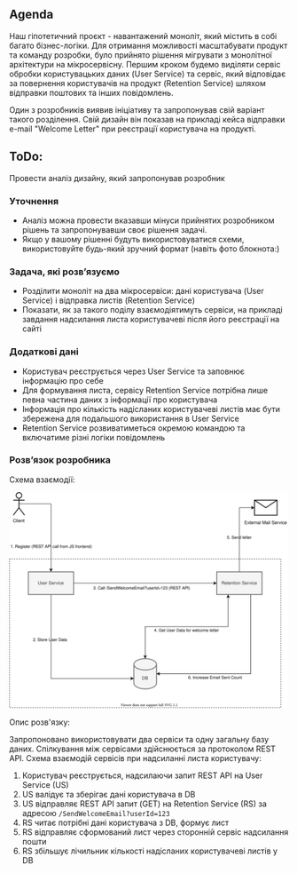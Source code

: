 ## Agenda
Наш гіпотетичний проєкт - навантажений моноліт, який містить в собі багато бізнес-логіки.
Для отримання можливості масштабувати продукт та команду розробки, було прийнято рішення мігрувати з монолітної архітектури на мікросервісну.
Першим кроком будемо виділяти сервіс обробки користувацьких даних (User Service) та сервіс, який відповідає за повернення користувачів на продукт (Retention Service) шляхом відправки поштових та інших повідомлень.

Один з розробників виявив ініціативу та запропонував свій варіант такого розділення. Свій дизайн він показав на прикладі кейса відправки e-mail "Welcome Letter" при реєстрації користувача на продукті.

## ToDo:
Провести аналіз дизайну, який запропонував розробник

### Уточнення
- Аналіз можна провести вказавши мінуси прийнятих розробником рішень та запропонувавши своє рішення задачі.
- Якщо у вашому рішенні будуть використовуватися схеми, використовуйте будь-який зручний формат (навіть фото блокнота:)

### Задача, які розвʼязуємо
- Розділити моноліт на два мікросервіси: дані користувача (User Service) і відправка листів (Retention Service)
- Показати, як за такого поділу взаємодіятимуть сервіси, на прикладі завдання надсилання листа користувачеві після його реєстрації на сайті

### Додаткові дані
- Користувач реєструється через User Service та заповнює інформацію про себе
- Для формування листа, сервісу Retention Service потрібна лише певна частина даних з інформації про користувача
- Інформація про кількість надісланих користувачеві листів має бути збережена для подальшого використання в User Service
- Retention Service розвиватиметься окремою командою та включатиме різні логіки повідомлень

### Розвʼязок розробника
Схема взаємодії:

![Схема взаємодії сервісів](src/tt-microservices.svg)

Опис розв'язку:

Запропоновано використовувати два сервіси та одну загальну базу даних. Спілкування між сервісами здійснюється за протоколом REST API.
Схема взаємодій сервісів при надсиланні листа користувачу:
1. Користувач реєструється, надсилаючи запит REST API на User Service (US)
2. US валідує та зберігає дані користувача в DB
3. US відправляє REST API запит (GET) на Retention Service (RS) за адресою ```/SendWelcomeEmail?userId=123```
4. RS читає потрібні дані користувача з DB, формує лист
5. RS відправляє сформований лист через сторонній сервіс надсилання пошти
6. RS збільшує лічильник кількості надісланих користувачеві листів у DB
